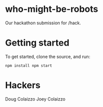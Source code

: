 # who-might-be-robots
Our hackathon submission for /hack.

Getting started
======
To get started, clone the source, and run:

`
npm install
npm start
`

Hackers
======
Doug Colaizzo
Joey Colaizzo
